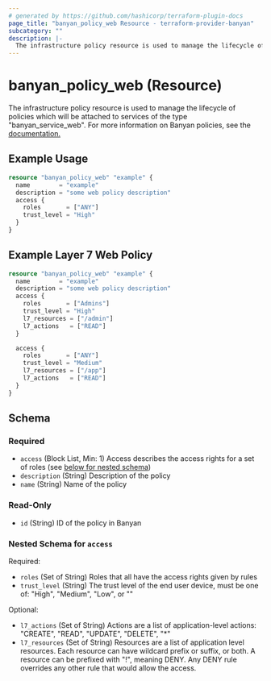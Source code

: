 ```yaml
---
# generated by https://github.com/hashicorp/terraform-plugin-docs
page_title: "banyan_policy_web Resource - terraform-provider-banyan"
subcategory: ""
description: |-
  The infrastructure policy resource is used to manage the lifecycle of policies which will be attached to services of the type "banyanserviceweb". For more information on Banyan policies, see the documentation. https://docs.banyanops.com/docs/feature-guides/administer-security-policies/policies/manage-policies/
---
```


# banyan_policy_web (Resource)

The infrastructure policy resource is used to manage the lifecycle of policies which will be attached to services of the type "banyan_service_web". For more information on Banyan policies, see the [documentation.](https://docs.banyanops.com/docs/feature-guides/administer-security-policies/policies/manage-policies/)

## Example Usage

```terraform
resource "banyan_policy_web" "example" {
  name        = "example"
  description = "some web policy description"
  access {
    roles       = ["ANY"]
    trust_level = "High"
  }
}
```

## Example Layer 7 Web Policy

```terraform
resource "banyan_policy_web" "example" {
  name        = "example"
  description = "some web policy description"
  access {
    roles       = ["Admins"]
    trust_level = "High"
    l7_resources = ["/admin"]
    l7_actions   = ["READ"]
  }

  access {
    roles       = ["ANY"]
    trust_level = "Medium"
    l7_resources = ["/app"]
    l7_actions   = ["READ"]
  }
}

```
<!-- schema generated by tfplugindocs -->
## Schema

### Required

- `access` (Block List, Min: 1) Access describes the access rights for a set of roles (see [below for nested schema](#nestedblock--access))
- `description` (String) Description of the policy
- `name` (String) Name of the policy

### Read-Only

- `id` (String) ID of the policy in Banyan

<a id="nestedblock--access"></a>
### Nested Schema for `access`

Required:

- `roles` (Set of String) Roles that all have the access rights given by rules
- `trust_level` (String) The trust level of the end user device, must be one of: "High", "Medium", "Low", or ""

Optional:

- `l7_actions` (Set of String) Actions are a list of application-level actions: "CREATE", "READ", "UPDATE", "DELETE", "*"
- `l7_resources` (Set of String) Resources are a list of application level resources.
								Each resource can have wildcard prefix or suffix, or both.
								A resource can be prefixed with "!", meaning DENY.
								Any DENY rule overrides any other rule that would allow the access.


